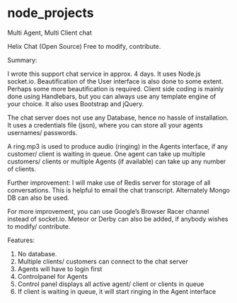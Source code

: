 # node_projects
Multi Agent, Multi Client chat

Helix Chat (Open Source)
Free to modify, contribute.

Summary:

I wrote this support chat service in approx. 4 days. It uses Node.js socket.io. Beautification of the User interface is also done to some extent. Perhaps some more beautification is required. Client side coding is mainly done using Handlebars, but you can always use any template engine of your choice. It also uses Bootstrap and jQuery.

The chat server does not use any Database, hence no hassle of installation.  It uses a credentials file (json), where you can store all your agents usernames/ passwords.

A ring.mp3 is used to produce audio (ringing) in the Agents interface, if any customer/ client is waiting in queue. One agent can take up multiple customers/ clients or multiple Agents (if available) can take up any number of clients.

Further improvement:
I will make use of Redis server for storage of all conversations. This is helpful to email the chat transcript. Alternately Mongo DB can also be used.

For more improvement, you can use Google’s Browser Racer channel instead of socket.io. Meteor or Derby can also be added, if anybody wishes to modify/ contribute.

Features:

1. No database.
2. Multiple clients/ customers can connect to the chat server
3. Agents will have to login first
4. Controlpanel for Agents
6. Control panel displays all active agent/ client or clients in queue
7. If client is waiting in queue, it will start ringing in the Agent interface
